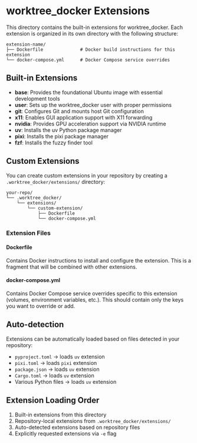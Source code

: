 # worktree_docker Extensions

This directory contains the built-in extensions for worktree_docker. Each extension is organized in its own directory with the following structure:

```
extension-name/
├── Dockerfile              # Docker build instructions for this extension
└── docker-compose.yml      # Docker Compose service overrides
```

## Built-in Extensions

- **base**: Provides the foundational Ubuntu image with essential development tools
- **user**: Sets up the worktree_docker user with proper permissions
- **git**: Configures Git and mounts host Git configuration
- **x11**: Enables GUI application support with X11 forwarding
- **nvidia**: Provides GPU acceleration support via NVIDIA runtime
- **uv**: Installs the uv Python package manager
- **pixi**: Installs the pixi package manager
- **fzf**: Installs the fuzzy finder tool

## Custom Extensions

You can create custom extensions in your repository by creating a `.worktree_docker/extensions/` directory:

```
your-repo/
└── .worktree_docker/
    └── extensions/
        └── custom-extension/
            ├── Dockerfile
            └── docker-compose.yml
```

### Extension Files

#### Dockerfile
Contains Docker instructions to install and configure the extension. This is a fragment that will be combined with other extensions.

#### docker-compose.yml  
Contains Docker Compose service overrides specific to this extension (volumes, environment variables, etc.). This should contain only the keys you want to override or add.

## Auto-detection

Extensions can be automatically loaded based on files detected in your repository:

- `pyproject.toml` → loads `uv` extension
- `pixi.toml` → loads `pixi` extension  
- `package.json` → loads `uv` extension
- `Cargo.toml` → loads `uv` extension
- Various Python files → loads `uv` extension

## Extension Loading Order

1. Built-in extensions from this directory
2. Repository-local extensions from `.worktree_docker/extensions/`
3. Auto-detected extensions based on repository files
4. Explicitly requested extensions via `-e` flag